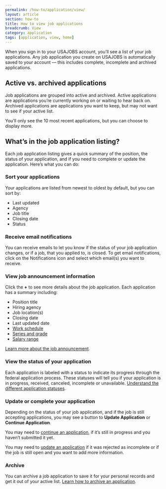 ```yaml
---
permalink: /how-to/application/view/
layout: article
section: how-to
title: How to view job applications
breadcrumb: View
category: application
tags: [application, view, home]
---
```


When you sign in to your USAJOBS account, you’ll see a list of your job applications.  Any job application you create on USAJOBS is automatically saved to your account &mdash; this includes complete, incomplete and archived applications.

## Active vs. archived applications
Job applications are grouped into active and archived. Active applications are applications you’re currently working on or waiting to hear back on. Archived applications are applications you want to keep, but may not want to see if your active list.

You’ll only see the 10 most recent applications, but you can choose to display more.

## What’s in the job application listing?

Each job application listing gives a quick summary of the position, the status of your application, and if you need to complete or update the application. Here’s what you can do:

### Sort your applications
Your applications are listed from newest to oldest by default, but you can sort by:

* Last updated
* Agency
* Job title
* Closing date
* Status

### Receive email notifications
You can receive emails to let you know if the status of your job application changes, or if a job, that you applied to, is closed. To get email notifications, click on the Notifications icon and select which email(s) you want to receive.


### View job announcement information

Click the **+** to see more details about the job application. Each application has a summary including:

* Position title
* Hiring agency
* Job location(s)
* Closing date
* Last updated date
*	[Work schedule](../../../working-in-government/pay-and-leave/work-schedules/)
*	[Series and grade](../../../faq/pay/series-and-grade/)
*	[Salary range](https://www.opm.gov/policy-data-oversight/pay-leave/salaries-wages/)

[Learn more about the job announcement](../../job-announcement/).

### View the status of your application

Each application is labeled with a status to indicate its progress through the federal application process.  These statuses will tell you if your application is in progress, received, canceled, incomplete or unavailable.  [Understand the different application statuses](../status/).

### Update or complete your application

Depending on the status of your job application, and if the job is still accepting applications, you may see a button to **Update Application** or **Continue Application**.

You may need to [continue an application](../continue/), if it’s still in progress and you haven’t submitted it yet.

You may need to [update an application](../update/) if it was rejected as incomplete or if the job is still open and you want to add more information.

### Archive

You can archive a job application to save it for your personal records and get it out of your active list. [Learn how to archive an application](../archive).
